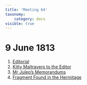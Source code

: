 ```yaml
---
title: 'Meeting 64'
taxonomy:
    category: docs
visible: true
---
```


# 9 June 1813

1. [Editorial](editorial)
2. [Kitty Maltravers to the Editor](kitty)
3. [Mr Julep’s Memorandums](julep)
4. [Fragment Found in the Hermitage](fragment)